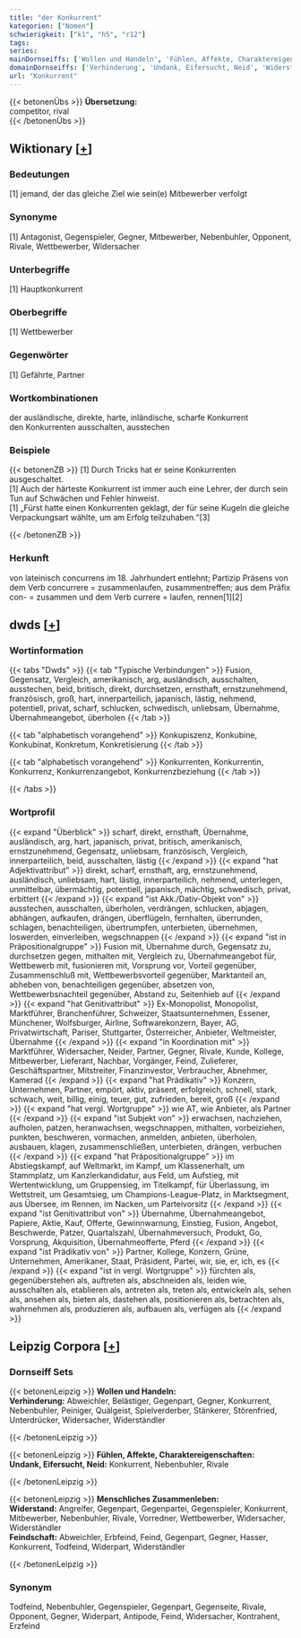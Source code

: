 ```yaml
---
title: "der Konkurrent"
kategorien: ["Nomen"]
schwierigkeit: ["k1", "h5", "r12"]
tags:
series:
mainDornseiffs: ['Wollen und Handeln', 'Fühlen, Affekte, Charaktereigenschaften', 'Menschliches Zusammenleben']
domainDornseiffs: ['Verhinderung', 'Undank, Eifersucht, Neid', 'Widerstand', 'Feindschaft']
url: "Konkurrent"
---
```


{{< betonenÜbs >}}
**Übersetzung:**  
competitor, rival  
{{< /betonenÜbs >}}

## Wiktionary [[+](https://de.wiktionary.org/wiki/Konkurrent)]

### Bedeutungen
[1] jemand, der das gleiche Ziel wie sein(e) Mitbewerber verfolgt  

### Synonyme
[1] Antagonist, Gegenspieler, Gegner, Mitbewerber, Nebenbuhler, Opponent, Rivale, Wettbewerber, Widersacher  

### Unterbegriffe
[1] Hauptkonkurrent  

### Oberbegriffe
[1] Wettbewerber  

### Gegenwörter
[1] Gefährte, Partner  

### Wortkombinationen
der ausländische, direkte, harte, inländische, scharfe Konkurrent  
den Konkurrenten ausschalten, ausstechen  

### Beispiele
{{< betonenZB >}}
[1] Durch Tricks hat er seine Konkurrenten ausgeschaltet.  
[1] Auch der härteste Konkurrent ist immer auch eine Lehrer, der durch sein Tun auf Schwächen und Fehler hinweist.  
[1] „Fürst hatte einen Konkurrenten geklagt, der für seine Kugeln die gleiche Verpackungsart wählte, um am Erfolg teilzuhaben.“[3]  

{{< /betonenZB >}}
### Herkunft
von lateinisch concurrens im 18. Jahrhundert entlehnt; Partizip Präsens von dem Verb concurrere = zusammenlaufen, zusammentreffen; aus dem Präfix con- = zusammen und dem Verb currere = laufen, rennen[1][2]  



## dwds [[+](https://www.dwds.de/wb/Konkurrent)]

### Wortinformation
{{< tabs "Dwds" >}}
{{< tab "Typische Verbindungen" >}}
Fusion, Gegensatz, Vergleich, amerikanisch, arg, ausländisch, ausschalten, ausstechen, beid, britisch, direkt, durchsetzen, ernsthaft, ernstzunehmend, französisch, groß, hart, innerparteilich, japanisch, lästig, nehmend, potentiell, privat, scharf, schlucken, schwedisch, unliebsam, Übernahme, Übernahmeangebot, überholen
{{< /tab >}}

{{< tab "alphabetisch vorangehend" >}}
Konkupiszenz, Konkubine, Konkubinat, Konkretum, Konkretisierung
{{< /tab >}}

{{< tab "alphabetisch vorangehend" >}}
Konkurrenten, Konkurrentin, Konkurrenz, Konkurrenzangebot, Konkurrenzbeziehung
{{< /tab >}}

{{< /tabs >}}

### Wortprofil
{{< expand "Überblick" >}} scharf, direkt, ernsthaft, Übernahme, ausländisch, arg, hart, japanisch, privat, britisch, amerikanisch, ernstzunehmend, Gegensatz, unliebsam, französisch, Vergleich, innerparteilich, beid, ausschalten, lästig {{< /expand >}}
{{< expand "hat Adjektivattribut" >}} direkt, scharf, ernsthaft, arg, ernstzunehmend, ausländisch, unliebsam, hart, lästig, innerparteilich, nehmend, unterlegen, unmittelbar, übermächtig, potentiell, japanisch, mächtig, schwedisch, privat, erbittert {{< /expand >}}
{{< expand "ist Akk./Dativ-Objekt von" >}} ausstechen, ausschalten, überholen, verdrängen, schlucken, abjagen, abhängen, aufkaufen, drängen, überflügeln, fernhalten, überrunden, schlagen, benachteiligen, übertrumpfen, unterbieten, übernehmen, loswerden, einverleiben, wegschnappen {{< /expand >}}
{{< expand "ist in Präpositionalgruppe" >}} Fusion mit, Übernahme durch, Gegensatz zu, durchsetzen gegen, mithalten mit, Vergleich zu, Übernahmeangebot für, Wettbewerb mit, fusionieren mit, Vorsprung vor, Vorteil gegenüber, Zusammenschluß mit, Wettbewerbsvorteil gegenüber, Marktanteil an, abheben von, benachteiligen gegenüber, absetzen von, Wettbewerbsnachteil gegenüber, Abstand zu, Seitenhieb auf {{< /expand >}}
{{< expand "hat Genitivattribut" >}} Ex-Monopolist, Monopolist, Marktführer, Branchenführer, Schweizer, Staatsunternehmen, Essener, Münchener, Wolfsburger, Airline, Softwarekonzern, Bayer, AG, Privatwirtschaft, Pariser, Stuttgarter, Österreicher, Anbieter, Weltmeister, Übernahme {{< /expand >}}
{{< expand "in Koordination mit" >}} Marktführer, Widersacher, Neider, Partner, Gegner, Rivale, Kunde, Kollege, Mitbewerber, Lieferant, Nachbar, Vorgänger, Feind, Zulieferer, Geschäftspartner, Mitstreiter, Finanzinvestor, Verbraucher, Abnehmer, Kamerad {{< /expand >}}
{{< expand "hat Prädikativ" >}} Konzern, Unternehmen, Partner, empört, aktiv, präsent, erfolgreich, schnell, stark, schwach, weit, billig, einig, teuer, gut, zufrieden, bereit, groß {{< /expand >}}
{{< expand "hat vergl. Wortgruppe" >}} wie AT, wie Anbieter, als Partner {{< /expand >}}
{{< expand "ist Subjekt von" >}} erwachsen, nachziehen, aufholen, patzen, heranwachsen, wegschnappen, mithalten, vorbeiziehen, punkten, beschweren, vormachen, anmelden, anbieten, überholen, ausbauen, klagen, zusammenschließen, unterbieten, drängen, verbuchen {{< /expand >}}
{{< expand "hat Präpositionalgruppe" >}} im Abstiegskampf, auf Weltmarkt, im Kampf, um Klassenerhalt, um Stammplatz, um Kanzlerkandidatur, aus Feld, um Aufstieg, mit Wertentwicklung, um Gruppensieg, im Titelkampf, für Überlassung, im Wettstreit, um Gesamtsieg, um Champions-League-Platz, in Marktsegment, aus Übersee, im Rennen, im Nacken, um Parteivorsitz {{< /expand >}}
{{< expand "ist Genitivattribut von" >}} Übernahme, Übernahmeangebot, Papiere, Aktie, Kauf, Offerte, Gewinnwarnung, Einstieg, Fusion, Angebot, Beschwerde, Patzer, Quartalszahl, Übernahmeversuch, Produkt, Go, Vorsprung, Akquisition, Übernahmeofferte, Pferd {{< /expand >}}
{{< expand "ist Prädikativ von" >}} Partner, Kollege, Konzern, Grüne, Unternehmen, Amerikaner, Staat, Präsident, Partei, wir, sie, er, ich, es {{< /expand >}}
{{< expand "ist in vergl. Wortgruppe" >}} fürchten als, gegenüberstehen als, auftreten als, abschneiden als, leiden wie, ausschalten als, etablieren als, antreten als, treten als, entwickeln als, sehen als, ansehen als, bieten als, dastehen als, positionieren als, betrachten als, wahrnehmen als, produzieren als, aufbauen als, verfügen als {{< /expand >}}

## Leipzig Corpora [[+](https://corpora.uni-leipzig.de/en/res?word=Konkurrent&corpusId=deu_newscrawl-public_2018)]

### Dornseiff Sets
{{< betonenLeipzig >}}
**Wollen und Handeln:**  
**Verhinderung:** Abweichler, Belästiger, Gegenpart, Gegner, Konkurrent, Nebenbuhler, Peiniger, Quälgeist, Spielverderber, Stänkerer, Störenfried, Unterdrücker, Widersacher, Widerständler  

{{< /betonenLeipzig >}}


{{< betonenLeipzig >}}
**Fühlen, Affekte, Charaktereigenschaften:**  
**Undank, Eifersucht, Neid:** Konkurrent, Nebenbuhler, Rivale  

{{< /betonenLeipzig >}}


{{< betonenLeipzig >}}
**Menschliches Zusammenleben:**  
**Widerstand:** Angreifer, Gegenpart, Gegenpartei, Gegenspieler, Konkurrent, Mitbewerber, Nebenbuhler, Rivale, Vorredner, Wettbewerber, Widersacher, Widerständler  
**Feindschaft:** Abweichler, Erbfeind, Feind, Gegenpart, Gegner, Hasser, Konkurrent, Todfeind, Widerpart, Widerständler  

{{< /betonenLeipzig >}}

### Synonym
Todfeind, Nebenbuhler, Gegenspieler, Gegenpart, Gegenseite, Rivale, Opponent, Gegner, Widerpart, Antipode, Feind, Widersacher, Kontrahent, Erzfeind

